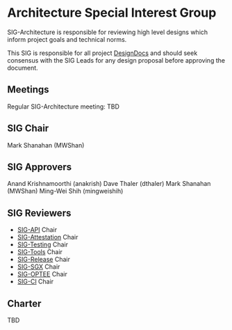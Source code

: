 Architecture Special Interest Group
===================================

SIG-Architecture is responsible for reviewing high level designs which inform project goals and technical norms.

This SIG is responsible for all project [DesignDocs](../../DesignDocs/README.md) and should seek consensus with the SIG Leads for any design proposal before approving the document.

Meetings
--------

Regular SIG-Architecture meeting: TBD

SIG Chair
---------

Mark Shanahan (MWShan)

SIG Approvers
-------------

Anand Krishnamoorthi (anakrish)
Dave Thaler (dthaler)
Mark Shanahan (MWShan)
Ming-Wei Shih (mingweishih)

SIG Reviewers
-------------

* [SIG-API](../sig-api/README.md) Chair
* [SIG-Attestation](../sig-attestation/README.md) Chair
* [SIG-Testing](../sig-testing/README.md) Chair
* [SIG-Tools](../sig-tools/README.md) Chair
* [SIG-Release](../sig-release/README.md) Chair
* [SIG-SGX](../sig-sgx/README.md) Chair
* [SIG-OPTEE](../sig-optee/README.md) Chair
* [SIG-CI](../sig-ci/README.md) Chair

Charter
-------

TBD
